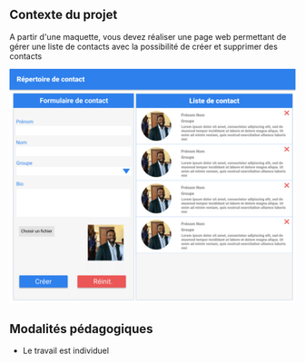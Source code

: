 ## Contexte du projet
A partir d'une maquette, vous devez réaliser une page web permettant de gérer une liste de contacts avec la possibilité de créer et supprimer des contacts

![contact](/contact.png)

## Modalités pédagogiques

- Le travail est individuel

